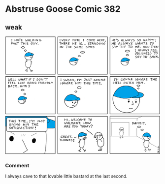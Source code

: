 # Abstruse Goose Comic 382
## weak

![image](comics/always_in_a_good_mood_always_low_prices.png)
### Comment
I always cave to that lovable little bastard at the last second.
